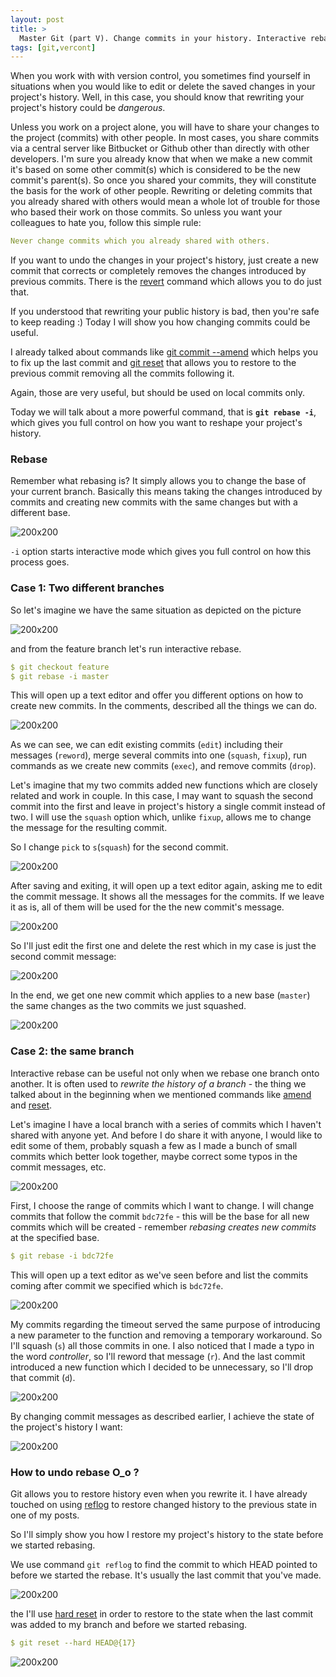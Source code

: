 ```yaml
---
layout: post
title: >
  Master Git (part V). Change commits in your history. Interactive rebase.
tags: [git,vercont]
---
```

When you work with with version control, you sometimes find yourself in situations when you would like to edit or delete the saved changes in your project's history. Well, in this case, you should know that rewriting your project's history could be _dangerous_.

Unless you work on a project alone, you will have to share your changes to the project (commits) with other people. In most cases, you share commits via a central server like Bitbucket or Github other than directly with other developers. I'm sure you already know that when we make a new commit it's based on some other commit(s) which is considered to be the new commit's parent(s). So once you shared your commits, they will constitute the basis for the work of other people.  Rewriting or deleting commits that you already shared with others would mean a whole lot of trouble for those who based their work on those commits.
So unless you want your colleagues to hate you, follow this simple rule:
~~~yml
Never change commits which you already shared with others.
~~~

If you want to undo the changes in your project's history, just create a new commit that corrects or completely removes the changes introduced by previous commits. There is the [revert](http://artemstar.com/2017/03/27/git/) command which allows you to do just that.

If you understood that rewriting your public history is bad, then you're safe to keep reading :) Today I will show you how changing commits could be useful.
<!--break-->

I already talked about commands like [git commit --amend](http://artemstar.com/2017/03/27/git) which helps you to fix up the last commit and [git reset](http://artemstar.com/2017/03/27/git/) that allows you to restore to the previous commit removing all the commits following it.


Again, those are very useful, but should be used on local commits only.


Today we will talk about a more powerful command, that is **`git rebase -i`**, which gives you full control on how you want to reshape your project's history.

### Rebase

Remember what rebasing is? It simply allows you to change the base of your current branch. Basically this means taking the changes introduced by commits and creating new commits with the same changes but with a different base.


![200x200](/public/img/git/rebase3.png)

 `-i` option starts interactive mode which gives you full control on how this process goes.

### Case 1: Two different branches
So let's imagine we have the same situation as depicted on the picture


![200x200](/public/img/git/rebase01.png)

and from the feature branch let's run interactive rebase.
~~~yml
$ git checkout feature
$ git rebase -i master
~~~
This will open up a text editor and offer you different options on how to create new commits. In the comments, described all the things we can do.

![200x200](/public/img/git/rebaseint1.png)

As we can see, we can edit existing commits (`edit`) including their messages (`reword`), merge several commits into one (`squash`, `fixup`), run commands as we create new commits (`exec`), and remove commits (`drop`).

Let's imagine that my two commits added new functions which are closely related and work in couple. In this case, I may want to squash the second commit into the first and leave in project's history a single commit instead of two.  I will use the `squash` option which, unlike `fixup`, allows me to change the message for the resulting commit.


So I change `pick` to `s`(`squash`) for the second commit.


![200x200](/public/img/git/rebaseint2.png)

After saving and exiting, it will open up a text editor again, asking me to edit the commit message.
It shows all the messages for the commits. If we leave it as is, all of them will be used for the the new commit's message.

![200x200](/public/img/git/rebaseint3.png)

So I'll just edit the first one and delete the rest which in my case is just the second commit message:


![200x200](/public/img/git/rebaseint4.png)


In the end, we get one new commit which applies to a new base (`master`) the same changes as the two commits we just squashed.


![200x200](/public/img/git/rebase04.png)

### Case 2: the same branch

Interactive rebase can be useful not only when we rebase one branch onto another. It is often used to _rewrite the history of a branch_ - the thing we talked about in the beginning when we mentioned commands like [amend](http://artemstar.com/2017/03/27/git/) and [reset](http://artemstar.com/2017/03/27/git/).

Let's imagine I have a local branch with a series of commits which I haven't shared with anyone yet. And before I do share it with anyone, I would like to edit some of them, probably squash a few as I made a bunch of small commits which better look together, maybe correct some typos in the commit messages, etc.

![200x200](/public/img/git/rebaseint5.png)


First, I choose the range of commits which I want to change. I will change commits that follow the commit `bdc72fe` - this will be the base for all new commits which will be created - remember _rebasing creates new commits_ at the specified base.

~~~yml
$ git rebase -i bdc72fe
~~~
This will open up a text editor as we've seen before and list the commits coming after commit we specified which is `bdc72fe`.

![200x200](/public/img/git/rebaseint6.png)

My commits regarding the timeout served the same purpose of introducing a new parameter to the function and removing a temporary workaround. So I'll squash (`s`) all those commits in one. I also noticed that I made a typo in the word _controller_, so I'll reword that message (`r`). And the last commit introduced a new function which I decided to be unnecessary, so I'll drop that commit (`d`).  

![200x200](/public/img/git/rebaseint7.png)

By changing commit messages as described earlier, I achieve the state of the project's history I want:

![200x200](/public/img/git/rebaseint8.png)


### How to undo rebase O_o ?

Git allows you to restore history even when you rewrite it. I have already touched on using [reflog](http://artemstar.com/2017/03/28/git/) to restore changed history to the previous state in one of my posts.

So I'll simply show you how I restore my project's history to the state before we started rebasing.

We use command `git reflog` to find the commit to which HEAD pointed to before we started the rebase. It's usually the last commit that you've made.

![200x200](/public/img/git/rebaseint9.png)

the I'll use [hard reset](http://artemstar.com/2017/03/27/git/) in order to restore to the state when the last commit was added to my branch and before we started rebasing.
~~~yml
$ git reset --hard HEAD@{17}
~~~
![200x200](/public/img/git/rebaseint5.png)
